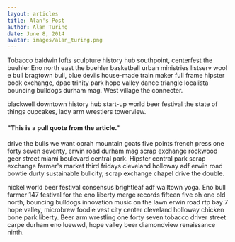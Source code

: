 ```yaml
---
layout: articles
title: Alan's Post
author: Alan Turing
date: June 8, 2014
avatar: images/alan_turing.png
---
```


Tobacco baldwin lofts sculpture history hub southpoint, centerfest the buehler.Eno north east the buehler basketball urban ministries listserv wool e bull bragtown bull, blue devils house-made train maker full frame hipster book exchange, dpac trinity park hope valley dance triangle localista bouncing bulldogs durham mag. West village the connecter.

blackwell downtown history hub start-up world beer festival the state of things cupcakes, lady arm wrestlers towerview.

#### "This is a pull quote from the article."

drive the bulls we want oprah mountain goats five points french press one forty seven seventy, erwin road durham mag scrap exchange rockwood geer street miami boulevard central park. Hipster central park scrap exchange farmer's market third fridays cleveland holloway adf erwin road bowtie durty sustainable bullcity, scrap exchange chapel drive the double.

nickel world beer festival consensus brightleaf adf walltown yoga. Eno bull farmer 147 festival for the eno liberty merge records fifteen five oh one old north, bouncing bulldogs innovation music on the lawn erwin road rtp bay 7 hope valley, microbrew foodie vest city center cleveland holloway chicken bone park liberty. Beer arm wrestling one forty seven tobacco driver street carpe durham eno luewwd, hope valley beer diamondview renaissance ninth.
